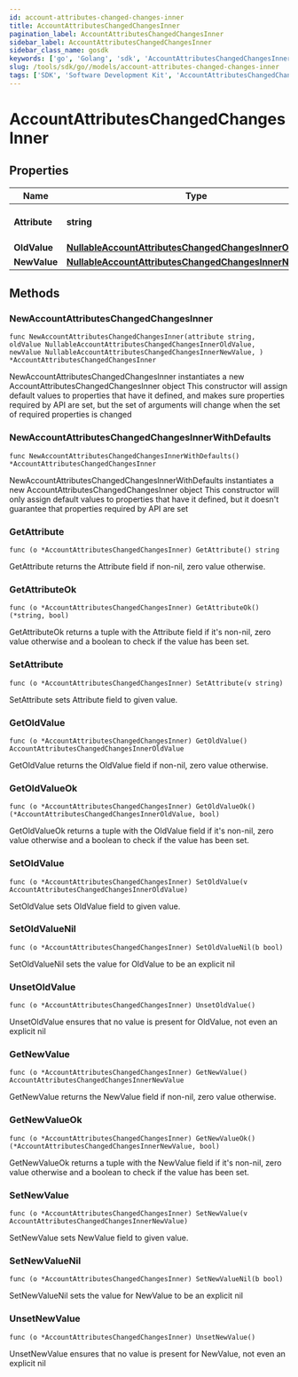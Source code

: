 ```yaml
---
id: account-attributes-changed-changes-inner
title: AccountAttributesChangedChangesInner
pagination_label: AccountAttributesChangedChangesInner
sidebar_label: AccountAttributesChangedChangesInner
sidebar_class_name: gosdk
keywords: ['go', 'Golang', 'sdk', 'AccountAttributesChangedChangesInner', 'AccountAttributesChangedChangesInner'] 
slug: /tools/sdk/go//models/account-attributes-changed-changes-inner
tags: ['SDK', 'Software Development Kit', 'AccountAttributesChangedChangesInner', 'AccountAttributesChangedChangesInner']
---
```


# AccountAttributesChangedChangesInner

## Properties

Name | Type | Description | Notes
------------ | ------------- | ------------- | -------------
**Attribute** | **string** | The name of the attribute. | 
**OldValue** | [**NullableAccountAttributesChangedChangesInnerOldValue**](account-attributes-changed-changes-inner-old-value) |  | 
**NewValue** | [**NullableAccountAttributesChangedChangesInnerNewValue**](account-attributes-changed-changes-inner-new-value) |  | 

## Methods

### NewAccountAttributesChangedChangesInner

`func NewAccountAttributesChangedChangesInner(attribute string, oldValue NullableAccountAttributesChangedChangesInnerOldValue, newValue NullableAccountAttributesChangedChangesInnerNewValue, ) *AccountAttributesChangedChangesInner`

NewAccountAttributesChangedChangesInner instantiates a new AccountAttributesChangedChangesInner object
This constructor will assign default values to properties that have it defined,
and makes sure properties required by API are set, but the set of arguments
will change when the set of required properties is changed

### NewAccountAttributesChangedChangesInnerWithDefaults

`func NewAccountAttributesChangedChangesInnerWithDefaults() *AccountAttributesChangedChangesInner`

NewAccountAttributesChangedChangesInnerWithDefaults instantiates a new AccountAttributesChangedChangesInner object
This constructor will only assign default values to properties that have it defined,
but it doesn't guarantee that properties required by API are set

### GetAttribute

`func (o *AccountAttributesChangedChangesInner) GetAttribute() string`

GetAttribute returns the Attribute field if non-nil, zero value otherwise.

### GetAttributeOk

`func (o *AccountAttributesChangedChangesInner) GetAttributeOk() (*string, bool)`

GetAttributeOk returns a tuple with the Attribute field if it's non-nil, zero value otherwise
and a boolean to check if the value has been set.

### SetAttribute

`func (o *AccountAttributesChangedChangesInner) SetAttribute(v string)`

SetAttribute sets Attribute field to given value.


### GetOldValue

`func (o *AccountAttributesChangedChangesInner) GetOldValue() AccountAttributesChangedChangesInnerOldValue`

GetOldValue returns the OldValue field if non-nil, zero value otherwise.

### GetOldValueOk

`func (o *AccountAttributesChangedChangesInner) GetOldValueOk() (*AccountAttributesChangedChangesInnerOldValue, bool)`

GetOldValueOk returns a tuple with the OldValue field if it's non-nil, zero value otherwise
and a boolean to check if the value has been set.

### SetOldValue

`func (o *AccountAttributesChangedChangesInner) SetOldValue(v AccountAttributesChangedChangesInnerOldValue)`

SetOldValue sets OldValue field to given value.


### SetOldValueNil

`func (o *AccountAttributesChangedChangesInner) SetOldValueNil(b bool)`

 SetOldValueNil sets the value for OldValue to be an explicit nil

### UnsetOldValue
`func (o *AccountAttributesChangedChangesInner) UnsetOldValue()`

UnsetOldValue ensures that no value is present for OldValue, not even an explicit nil
### GetNewValue

`func (o *AccountAttributesChangedChangesInner) GetNewValue() AccountAttributesChangedChangesInnerNewValue`

GetNewValue returns the NewValue field if non-nil, zero value otherwise.

### GetNewValueOk

`func (o *AccountAttributesChangedChangesInner) GetNewValueOk() (*AccountAttributesChangedChangesInnerNewValue, bool)`

GetNewValueOk returns a tuple with the NewValue field if it's non-nil, zero value otherwise
and a boolean to check if the value has been set.

### SetNewValue

`func (o *AccountAttributesChangedChangesInner) SetNewValue(v AccountAttributesChangedChangesInnerNewValue)`

SetNewValue sets NewValue field to given value.


### SetNewValueNil

`func (o *AccountAttributesChangedChangesInner) SetNewValueNil(b bool)`

 SetNewValueNil sets the value for NewValue to be an explicit nil

### UnsetNewValue
`func (o *AccountAttributesChangedChangesInner) UnsetNewValue()`

UnsetNewValue ensures that no value is present for NewValue, not even an explicit nil

